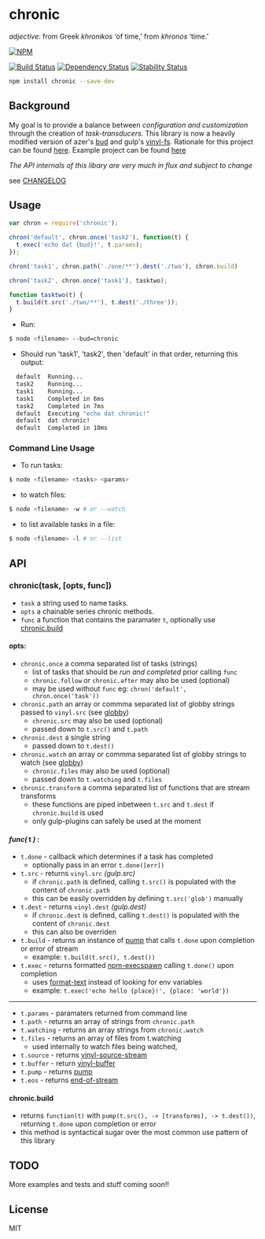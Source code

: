 # chronic 

*adjective*: from Greek *khronikos* ‘of time,’ from *khronos* ‘time.’

[![NPM](https://nodei.co/npm/chronic.png)](https://nodei.co/npm/chronic/)

[![Build Status](https://img.shields.io/travis/codingalchemy/chronic.svg?style=flat-square)](https://travis-ci.org/codingalchemy/chronic)
[![Dependency Status](https://img.shields.io/david/codingalchemy/chronic.svg?style=flat-square)](https://david-dm.org/codingalchemy/chronic)
[![Stability Status](https://img.shields.io/badge/stability-unstable-orange.svg?style=flat-square)](https://github.com/dominictarr/stability#experimental)


```bash
npm install chronic --save-dev
```

## Background

My goal is to provide a balance between *configuration and customization* through the creation of *task-transducers*. This library is now a heavily modified version of azer's [bud](https://github.com/azer/bud) and gulp's [vinyl-fs](https://github.com/wearefractal/vinyl-fs). Rationale for this project can be found [here](https://github.com/codingalchemy/chronic/blob/master/RATIONALE.md). Example project can be found [here](https://github.com/codingalchemy/chronic-seed)

*The API internals of this libary are very much in flux and subject to change*

see [CHANGELOG](https://github.com/codingalchemy/chronic/blob/master/CHANGELOG.md)

## Usage

``` js
var chron = require('chronic');

chron('default', chron.once('task2'), function(t) {
  t.exec('echo dat {bud}!', t.params);
});

chron('task1', chron.path('./one/**').dest('./two'), chron.build)

chron('task2', chron.once('task1'), tasktwo);

function tasktwo(t) {
  t.build(t.src('./two/**'), t.dest('./three'));
}
```
- Run:

```bash
$ node <filename> --bud=chronic
```

- Should run 'task1', 'task2', then 'default' in that order, returning this output:

```bash
  default  Running...
  task2    Running...
  task1    Running...
  task1    Completed in 6ms
  task2    Completed in 7ms
  default  Executing "echo dat chronic!"
  default  dat chronic!
  default  Completed in 10ms
```

### Command Line Usage

- To run tasks:

```bash
$ node <filename> <tasks> <params>
```

- to watch files:

```bash
$ node <filename> -w # or --watch
```

- to list available tasks in a file:

```bash
$ node <filename> -l # or --list
```

## API

### chronic(task, [opts, func])

* `task` a string used to name tasks. 
* `opts` a chainable series chronic methods. 
* `func` a function that contains the paramater `t`, optionally use [chronic.build](#chronicbuild)

#### opts:

* `chronic.once` a comma separated list of tasks (strings)
  - list of tasks that should be *run and completed* prior calling `func` 
  - `chronic.follow` or `chronic.after` may also be used (optional)
  - may be used without `func` eg: `chron('default', chron.once('task'))`
* `chronic.path` an array or commma separated list of globby strings passed to `vinyl.src` (see [globby](https://github.com/sindresorhus/globby))
  - `chronic.src` may also be used (optional)
  - passed down to `t.src()` and `t.path`
* `chronic.dest` a single string 
  - passed down to `t.dest()`
* `chronic.watch` an array or commma separated list of globby strings to watch (see [globby](https://github.com/sindresorhus/globby))
  - `chronic.files` may also be used (optional)
  - passed down to `t.watching` and `t.files`
* `chronic.transform` a comma separated list of functions that are stream transforms
  - these functions are piped inbetween `t.src` and `t.dest` if `chronic.build` is used
  - only gulp-plugins can safely be used at the moment 


#### *func(* **t** *)* :

* `t.done` - callback which determines if a task has completed
  - optionally pass in an error `t.done([err])`
* `t.src` - returns `vinyl.src` *(gulp.src)*
  - if `chronic.path` is defined, calling `t.src()` is populated with the content of `chronic.path` 
  - this can be easily overridden by defining `t.src('glob')` manually
* `t.dest` - returns `vinyl.dest` *(gulp.dest)*
  - if `chronic.dest` is defined, calling `t.dest()` is populated with the content of `chronic.dest`
  - this can also be overriden 
* `t.build` - returns an instance of [pump](https://github.com/mafintosh/pump) that calls `t.done` upon completion or error of stream
  - example: `t.build(t.src(), t.dest())`
* `t.exec` - returns formatted [npm-execspawn](https://github.com/mafintosh/npm-execspawn) calling `t.done()` upon completion
  - uses [format-text](https://www.npmjs.com/package/format-text) instead of looking for env variables
  - example: `t.exec('echo hello {place}!', {place: 'world'})`
  
------

* `t.params` - paramaters returned from command line
* `t.path` - returns an array of strings from `chronic.path`
* `t.watching` - returns an array strings from `chronic.watch` 
* `t.files` - returns an array of files from t.watching
   - used internally to watch files being watched, 
* `t.source` - returns [vinyl-source-stream](https://www.npmjs.com/package/vinyl-source-stream)
* `t.buffer` - return [vinyl-buffer](https://www.npmjs.com/package/vinyl-buffer)
* `t.pump` - returns [pump](https://www.npmjs.com/package/pump)
* `t.eos` - returns [end-of-stream](https://www.npmjs.com/package/end-of-stream)

#### chronic.build

- returns `function(t)` with `pump(t.src(), -> [transforms], -> t.dest())`, returning `t.done` upon completion or error
- this method is syntactical sugar over the most common use pattern of this library


## TODO

More examples and tests and stuff coming soon!!

## License

MIT
